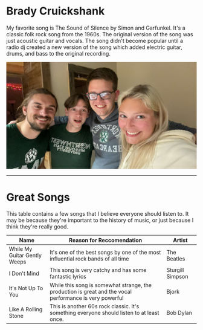 # Brady Cruickshank

My favorite song is The Sound of Silence by Simon and Garfunkel. It's a classic folk rock song from the 1960s. The original version of the song was just acoustic guitar and vocals. The song didn't become popular until a radio dj created a new version of the song which added electric guitar, drums, and bass to the original recording.

![<MyMedia.md>](me.jpg)

***

# Great Songs
This table contains a few songs that I believe everyone should listen to. It may be because they're important to the history of music, or just because I think they're really good.

|Name|Reason for Reccomendation|Artist|
|---|---|---|
|While My Guitar Gently Weeps|It's one of the best songs by one of the most influential rock bands of all time|The Beatles|
|I Don't Mind|This song is very catchy and has some fantastic lyrics|Sturgill Simpson|
|It's Not Up To You|While this song is somewhat strange, the production is great and the vocal performance is very powerful|Bjork|
|Like A Rolling Stone|This is another 60s rock classic. It's something everyone should listen to at least once.|Bob Dylan|



